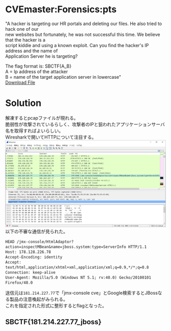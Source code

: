 # CVEmaster:Forensics:pts
"A hacker is targeting our HR portals and deleting our files. He also tried to hack one of our   
new websites but fortunately, he was not successful this time. We believe that the hacker is a   
script kiddie and using a known exploit. Can you find the hacker's IP address and the name of   
Application Server he is targeting?  
  
The flag format is: SBCTF{A_B}  
A = Ip address of the attacker  
B = name of the target application server in lowercase"  
[Download File](https://drive.google.com/file/d/1wSgl3PMV-Ajq05-NFPvGF3DCDWxWencl/view?usp=sharing)  

# Solution
解凍するとpcapファイルが現れる。  
脆弱性が攻撃されているらしく、攻撃者のIPと狙われたアプリケーションサーバ名を取得すればよいらしい。  
Wiresharkで開いてHTTPについて注目する。  
![cve.png](images/cve.png)  
以下の不審な通信が見られた。  
```
HEAD /jmx-console/HtmlAdaptor?action=inspectMBean&name=jboss.system:type=ServerInfo HTTP/1.1
Host: 178.128.226.78
Accept-Encoding: identity
Accept: text/html,application/xhtml+xml,application/xml;q=0.9,*/*;q=0.8
Connection: keep-alive
User-Agent: Mozilla/5.0 (Windows NT 5.1; rv:40.0) Gecko/20100101 Firefox/40.0
```
送信元は`181.214.227.77`で「jmx-console cve」とGoogle検索するとJBossなる製品の注意喚起がみられる。  
これを指定された形式に整形するとflagとなった。  

## SBCTF{181.214.227.77_jboss}